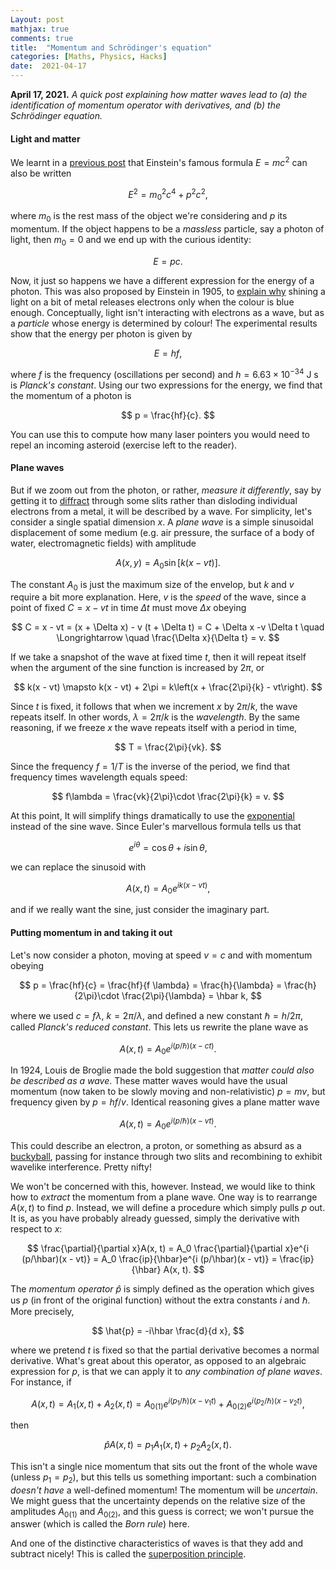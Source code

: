 ```yaml
---
Layout: post
mathjax: true
comments: true
title:  "Momentum and Schrödinger's equation"
categories: [Maths, Physics, Hacks]
date:  2021-04-17
---
```


**April 17, 2021.** *A quick post explaining how matter waves lead to
  (a) the identification of momentum operator with derivatives, and
  (b) the Schrödinger equation.*

#### Light and matter

We learnt in a
[previous post](https://hapax.github.io/physics/mathematics/hacks/emcc/)
that Einstein's famous formula $E = mc^2$ can also be written

$$
E^2 = m_0^2 c^4 + p^2 c^2,
$$

where $m_0$ is the rest mass of the object we're considering and $p$
its momentum.
If the object happens to be a *massless* particle, say a photon of
light, then $m_0 = 0$ and we end up with the curious identity:

$$
E = pc.
$$

Now, it just so happens we have a different expression for the energy
of a photon. This was also proposed by Einstein in 1905, to
[explain why](https://en.wikipedia.org/wiki/Photoelectric_effect)
shining a light on a bit of metal releases electrons only when the
colour is blue enough.
Conceptually, light isn't interacting with electrons as a wave, but
as a *particle* whose energy is determined by colour!
The experimental results show that the energy per photon is given by

$$
E = hf,
$$

where $f$ is the frequency (oscillations per second) and $h = 6.63 \times 10^{-34} \text{ J s}$ is *Planck's constant*.
Using our two expressions for the energy, we find that the momentum of
a photon is

$$
p = \frac{hf}{c}.
$$

You can use this to compute how many laser pointers you would need to repel
an incoming asteroid (exercise left to the reader).

#### Plane waves

But if we zoom out from the photon, or rather, *measure it
differently*, say by getting it to
[diffract](https://en.wikipedia.org/wiki/Diffraction) through some
slits rather than disloding individual electrons from a metal, it will
be described by a wave.
For simplicity, let's consider a single spatial dimension $x$.
A *plane wave* is a simple sinusoidal displacement of some medium
(e.g. air pressure, the surface of a body of water, electromagnetic
fields) with amplitude

$$
A(x, y) = A_0 \sin \left[k(x - vt)\right].
$$

The constant $A_0$ is just the maximum size of the envelop, but $k$
and $v$ require a bit more explanation.
Here, $v$ is the *speed* of the wave, since a point of fixed $C = x -
vt$ in time $\Delta t$ must move $\Delta x$ obeying

$$
C = x - vt = (x + \Delta x) - v (t + \Delta t) = C + \Delta x -v
\Delta t \quad \Longrightarrow \quad \frac{\Delta x}{\Delta t} = v.
$$

If we take a snapshot of the wave at fixed time $t$, then it will
repeat itself when the argument of the sine function is increased by
$2\pi$, or

$$
k(x - vt) \mapsto k(x - vt) + 2\pi = k\left(x + \frac{2\pi}{k} - vt\right).
$$

Since $t$ is fixed, it follows that when we increment $x$ by $2\pi/k$,
the wave repeats itself. In other words, $\lambda = 2\pi/k$ is the
*wavelength*.
By the same reasoning, if we freeze $x$ the wave repeats itself with a
period in time,

$$
T = \frac{2\pi}{vk}.
$$

Since the frequency $f = 1/T$ is the inverse of the period, we find
that frequency times wavelength equals speed:

$$
f\lambda = \frac{vk}{2\pi}\cdot \frac{2\pi}{k} = v.
$$

At this point, It will simplify things dramatically to use the
[exponential](https://hapax.github.io/maths/physics/hacks/exponential/)
instead of the sine wave.
Since Euler's marvellous formula tells us that

$$
e^{i\theta} = \cos\theta + i \sin\theta,
$$

we can replace the sinusoid with

$$
A(x, t) = A_0 e^{i k(x - vt)},
$$

and if we really want the sine, just consider the imaginary part.

#### Putting momentum in and taking it out

Let's now consider a photon, moving at speed $v =c$ and with momentum
obeying

$$
p = \frac{hf}{c} = \frac{hf}{f \lambda} = \frac{h}{\lambda} =
\frac{h}{2\pi}\cdot \frac{2\pi}{\lambda} = \hbar k,
$$

where we used $c = f\lambda$, $k = 2\pi/\lambda$, and defined a new
constant $\hbar = h/2\pi$, called *Planck's reduced constant*.
This lets us rewrite the plane wave as

$$
A(x, t) = A_0 e^{i (p/\hbar)(x - ct)}.
$$

In 1924, Louis de Broglie made the bold suggestion that *matter could
also be described as a wave*.
These matter waves would have the usual momentum (now taken to be
slowly moving and non-relativistic) $p = mv$, but frequency given by
$p = hf/v$. Identical reasoning gives a plane matter wave

$$
A(x, t) = A_0 e^{i (p/\hbar)(x - vt)}.
$$

This could describe an electron, a proton, or something as absurd as a
[buckyball](https://www.nature.com/articles/44348), passing for
instance through two slits and recombining to exhibit wavelike
interference. Pretty nifty!

We won't be concerned with this, however.
Instead, we would like to think how to *extract* the momentum from a
plane wave.
One way is to rearrange $A(x, t)$ to find $p$.
Instead, we will define a procedure which simply pulls $p$ out.
It is, as you have probably already guessed, simply the derivative
with respect to $x$:

$$
\frac{\partial}{\partial x}A(x, t) = A_0 \frac{\partial}{\partial
x}e^{i (p/\hbar)(x - vt)} = A_0 \frac{ip}{\hbar}e^{i (p/\hbar)(x -
vt)} = \frac{ip}{\hbar} A(x, t).
$$

The *momentum operator* $\hat{p}$ is simply defined as the operation
which gives us $p$ (in front of the original function) without the
extra constants $i$ and $\hbar$. More precisely,

$$
\hat{p} = -i\hbar \frac{d}{d x},
$$

where we pretend $t$ is fixed so that the partial derivative becomes a
normal derivative.
What's great about this operator, as opposed to an algebraic
expression for $p$, is that we can apply it to *any combination of
plane waves*.
For instance, if

$$
A(x, t) = A_1(x, t) + A_2(x, t) = A_{0(1)} e^{i (p_1/\hbar)(x - v_1t)} + A_{0(2)} e^{i (p_2/\hbar)(x - v_2t)},
$$

then

$$
\hat{p}A(x, t) = p_1 A_1(x, t) + p_2 A_2(x, t).
$$

This isn't a single nice momentum that sits out the front of the whole
wave (unless $p_1 = p_2$), but this tells us something important: such
a combination *doesn't have* a well-defined momentum!
The momentum will be *uncertain*.
We might guess that the uncertainty depends on the relative size of
the amplitudes $A_{0(1)}$ and $A_{0(2)}$, and this guess is correct;
we won't pursue the answer (which is called the *Born rule*) here.

And one of the distinctive characteristics of waves is
that they add and subtract nicely! This is called the
[superposition principle](https://en.wikipedia.org/wiki/Superposition_principle).
